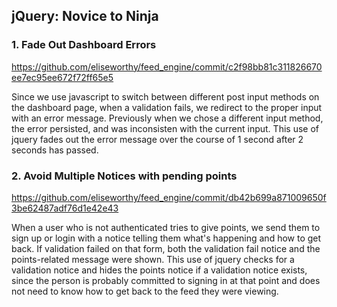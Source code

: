 ## jQuery: Novice to Ninja

### 1. Fade Out Dashboard Errors
https://github.com/eliseworthy/feed_engine/commit/c2f98bb81c311826670ee7ec95ee672f72ff65e5

Since we use javascript to switch between different post input methods on the dashboard page, when a validation fails, we redirect to the proper input with an error message. Previously when we chose a different input method, the error persisted, and was inconsisten with the current input. This use of jquery fades out the error message over the course of 1 second after 2 seconds has passed.


### 2. Avoid Multiple Notices with pending points
https://github.com/eliseworthy/feed_engine/commit/db42b699a871009650f3be62487adf76d1e42e43

When a user who is not authenticated tries to give points, we send them to sign up or login with a notice telling them what's happening and how to get back. If validation failed on that form, both the validation fail notice and the points-related message were shown. This use of jquery checks for a validation notice and hides the points notice if a validation notice exists, since the person is probably committed to signing in at that point and does not need to know how to get back to the feed they were viewing.


